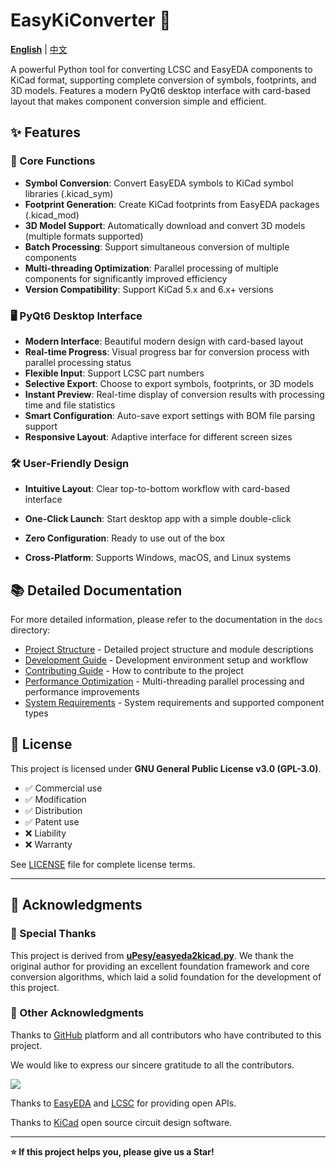 # EasyKiConverter 🔄

**[English](README_en.md)** | [中文](README.md)

A powerful Python tool for converting LCSC and EasyEDA components to KiCad format, supporting complete conversion of symbols, footprints, and 3D models. Features a modern PyQt6 desktop interface with card-based layout that makes component conversion simple and efficient.

## ✨ Features

### 🎯 Core Functions
- **Symbol Conversion**: Convert EasyEDA symbols to KiCad symbol libraries (.kicad_sym)
- **Footprint Generation**: Create KiCad footprints from EasyEDA packages (.kicad_mod)
- **3D Model Support**: Automatically download and convert 3D models (multiple formats supported)
- **Batch Processing**: Support simultaneous conversion of multiple components
- **Multi-threading Optimization**: Parallel processing of multiple components for significantly improved efficiency
- **Version Compatibility**: Support KiCad 5.x and 6.x+ versions

### 🖥️ PyQt6 Desktop Interface
- **Modern Interface**: Beautiful modern design with card-based layout
- **Real-time Progress**: Visual progress bar for conversion process with parallel processing status
- **Flexible Input**: Support LCSC part numbers
- **Selective Export**: Choose to export symbols, footprints, or 3D models
- **Instant Preview**: Real-time display of conversion results with processing time and file statistics
- **Smart Configuration**: Auto-save export settings with BOM file parsing support
- **Responsive Layout**: Adaptive interface for different screen sizes

### 🛠️ User-Friendly Design
- **Intuitive Layout**: Clear top-to-bottom workflow with card-based interface

- **One-Click Launch**: Start desktop app with a simple double-click

- **Zero Configuration**: Ready to use out of the box

- **Cross-Platform**: Supports Windows, macOS, and Linux systems

  

## 📚 Detailed Documentation

For more detailed information, please refer to the documentation in the `docs` directory:

- [Project Structure](docs/project_structure.md) - Detailed project structure and module descriptions
- [Development Guide](docs/development_guide.md) - Development environment setup and workflow
- [Contributing Guide](docs/contributing.md) - How to contribute to the project
- [Performance Optimization](docs/performance.md) - Multi-threading parallel processing and performance improvements
- [System Requirements](docs/system_requirements.md) - System requirements and supported component types

## 📄 License

This project is licensed under **GNU General Public License v3.0 (GPL-3.0)**.

- ✅ Commercial use
- ✅ Modification
- ✅ Distribution
- ✅ Patent use
- ❌ Liability
- ❌ Warranty

See [LICENSE](LICENSE) file for complete license terms.

---

## 🙏 Acknowledgments

### 🌟 Special Thanks

This project is derived from **[uPesy/easyeda2kicad.py](https://github.com/uPesy/easyeda2kicad.py)**. We thank the original author for providing an excellent foundation framework and core conversion algorithms, which laid a solid foundation for the development of this project.

### 🤝 Other Acknowledgments

Thanks to [GitHub](https://github.com/) platform and all contributors who have contributed to this project.

We would like to express our sincere gratitude to all the contributors.

<a href="https://github.com/tangsangsimida/EasyKiConverter/graphs/contributors">
  <img src="https://contrib.rocks/image?repo=tangsangsimida/EasyKiConverter" />
</a>

Thanks to [EasyEDA](https://easyeda.com/) and [LCSC](https://www.szlcsc.com/) for providing open APIs.

Thanks to [KiCad](https://www.kicad.org/) open source circuit design software.

---

**⭐ If this project helps you, please give us a Star!**
